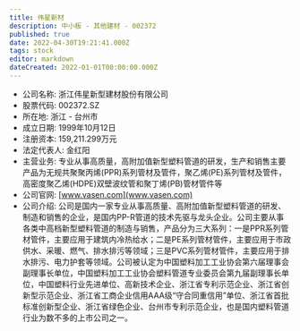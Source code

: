 ```yaml
---
title: 伟星新材
description: 中小板 - 其他建材 - 002372
published: true
date: 2022-04-30T19:21:41.000Z
tags: stock
editor: markdown
dateCreated: 2022-01-01T00:00:00.000Z
---
```


- 公司名称: 浙江伟星新型建材股份有限公司
- 股票代码: 002372.SZ
- 所在地: 浙江 - 台州市
- 成立日期: 1999年10月12日
- 注册资本: 159,211.299万元
- 法定代表人: 金红阳
- 主营业务: 专业从事高质量，高附加值新型塑料管道的研发，生产和销售主要产品为无规共聚聚丙烯(PPR)系列管材及管件，聚乙烯(PE)系列管材及管件，高密度聚乙烯(HDPE)双壁波纹管和聚丁烯(PB)管材管件等
- 公司官网: [www.vasen.com](www.vasen.com)
- 公司介绍: 公司是国内一家专业从事高质量、高附加值新型塑料管道的研发、制造和销售的企业，是国内PP-R管道的技术先驱与龙头企业。公司主要从事各类中高档新型塑料管道的制造与销售，产品分为三大系列：一是PPR系列管材管件，主要应用于建筑内冷热给水；二是PE系列管材管件，主要应用于市政供水、采暖、燃气、排水排污等领域；三是PVC系列管材管件，主要应用于排水排污、电力护套等领域。公司被认定为中国塑料加工工业协会第六届理事会副理事长单位，中国塑料加工工业协会塑料管道专业委员会第九届副理事长单位，中国塑料行业先进单位、高新技术企业、浙江省专利示范企业、浙江省创新型示范企业、浙江省工商企业信用AAA级“守合同重信用”单位、浙江省首批标准创新型企业、浙江省绿色企业、台州市专利示范企业，也是国内塑料管道行业为数不多的上市公司之一。


